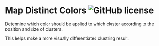 #  Map Distinct Colors ![GitHub license](https://img.shields.io/badge/license-MIT-blue.svg)

Determine which color should be applied to which cluster according to the position and size of clusters.

This helps make a more visually differentiated clustring result.